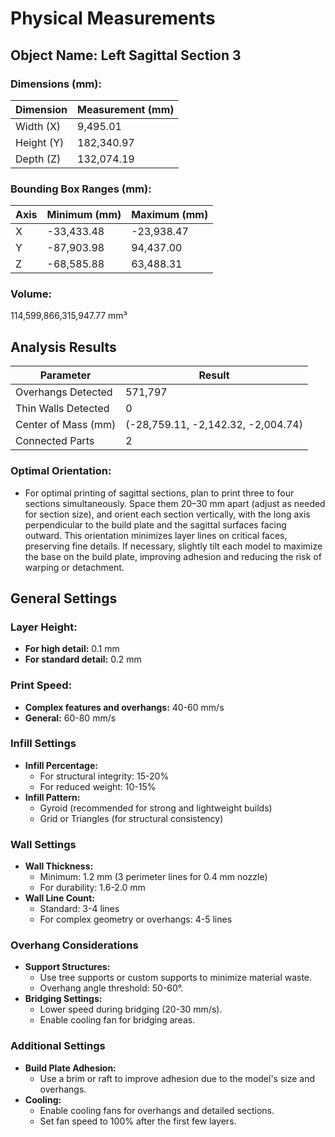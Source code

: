 # Physical Measurements

## Object Name: Left Sagittal Section 3

### Dimensions (mm):
| Dimension  | Measurement (mm) |
|------------|------------------|
| Width (X)  | 9,495.01         |
| Height (Y) | 182,340.97       |
| Depth (Z)  | 132,074.19       |

### Bounding Box Ranges (mm):
| Axis | Minimum (mm) | Maximum (mm) |
|------|--------------|--------------|
| X    | -33,433.48   | -23,938.47   |
| Y    | -87,903.98   | 94,437.00    |
| Z    | -68,585.88   | 63,488.31    |

### Volume:
114,599,866,315,947.77 mm³

## Analysis Results

| Parameter           | Result                             |
|---------------------|------------------------------------|
| Overhangs Detected  | 571,797                            |
| Thin Walls Detected | 0                                  |
| Center of Mass (mm) | (-28,759.11, -2,142.32, -2,004.74) |
| Connected Parts     | 2                                  |

### Optimal Orientation:
- For optimal printing of sagittal sections, plan to print three to four sections simultaneously. Space them 20–30 mm apart (adjust as needed for section size), and orient each section vertically, with the long axis perpendicular to the build plate and the sagittal surfaces facing outward. This orientation minimizes layer lines on critical faces, preserving fine details. If necessary, slightly tilt each model to maximize the base on the build plate, improving adhesion and reducing the risk of warping or detachment.

## General Settings

### Layer Height:
- **For high detail:** 0.1 mm
- **For standard detail:** 0.2 mm

### Print Speed:
- **Complex features and overhangs:** 40-60 mm/s
- **General:** 60-80 mm/s

### Infill Settings
- **Infill Percentage:**
  - For structural integrity: 15-20%
  - For reduced weight: 10-15%
- **Infill Pattern:**
  - Gyroid (recommended for strong and lightweight builds)
  - Grid or Triangles (for structural consistency)

### Wall Settings
- **Wall Thickness:**
  - Minimum: 1.2 mm (3 perimeter lines for 0.4 mm nozzle)
  - For durability: 1.6-2.0 mm
- **Wall Line Count:**
  - Standard: 3-4 lines  
  - For complex geometry or overhangs: 4-5 lines

### Overhang Considerations
- **Support Structures:**  
  - Use tree supports or custom supports to minimize material waste.  
  - Overhang angle threshold: 50-60°.
- **Bridging Settings:**  
  - Lower speed during bridging (20-30 mm/s).  
  - Enable cooling fan for bridging areas.

### Additional Settings
- **Build Plate Adhesion:**  
  - Use a brim or raft to improve adhesion due to the model's size and overhangs.
- **Cooling:**  
  - Enable cooling fans for overhangs and detailed sections.  
  - Set fan speed to 100% after the first few layers.
